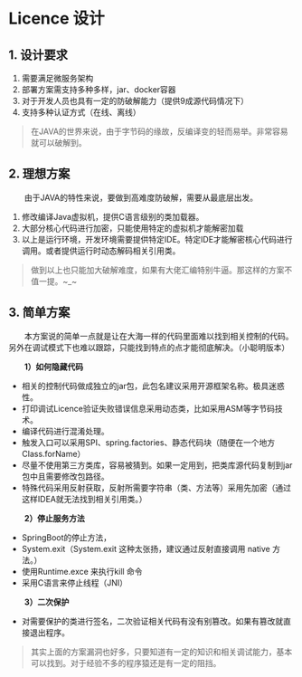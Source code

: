 # Licence 设计

## 1. 设计要求

1. 需要满足微服务架构
2. 部署方案需支持多种多样，jar、docker容器
3. 对于开发人员也具有一定的防破解能力（提供9成源代码情况下）
4. 支持多种认证方式（在线、离线）

> 在JAVA的世界来说，由于字节码的缘故，反编译变的轻而易举。非常容易就可以破解到。
>

## 2. 理想方案

　　由于JAVA的特性来说，要做到高难度防破解，需要从最底层出发。

1. 修改编译Java虚拟机，提供C语言级别的类加载器。
2. 大部分核心代码进行加密，只能使用特定的虚拟机才能解密加载
3. 以上是运行环境，开发环境需要提供特定IDE。特定IDE才能解密核心代码进行调用。或者提供运行时动态解码相关引用类。

> 做到以上也只能加大破解难度，如果有大佬汇编特别牛逼。那这样的方案不值一提。~_~
>

## 3. 简单方案

　　本方案说的简单一点就是让在大海一样的代码里面难以找到相关控制的代码。另外在调试模式下也难以跟踪，只能找到特点的点才能彻底解决。（小聪明版本）

　　**1）如何隐藏代码**

* 相关的控制代码做成独立的jar包，此包名建议采用开源框架名称。极具迷惑性。
* 打印调试Licence验证失败错误信息采用动态类，比如采用ASM等字节码技术。
* 编译代码进行混淆处理。
* 触发入口可以采用SPI、spring.factories、静态代码块（随便在一个地方Class.forName）
* 尽量不使用第三方类库，容易被猜到。如果一定用到，把类库源代码复制到jar包中且需要修改包路径。
* 特殊代码采用反射获取，反射所需要字符串（类、方法等）采用先加密（通过这样IDEA就无法找到相关引用类。）

　　**2）停止服务方法**

* SpringBoot的停止方法，
* System.exit（System.exit 这种太张扬，建议通过反射直接调用 native 方法。）
* 使用Runtime.exce 来执行kill 命令
* 采用C语言来停止线程（JNI）

　　**3）二次保护**

* 对需要保护的类进行签名，二次验证相关代码有没有别篡改。如果有篡改就直接退出程序。

> 其实上面的方案漏洞也好多，只要知道有一定的知识和相关调试能力，基本可以找到。对于经验不多的程序猿还是有一定的阻挡。
>
